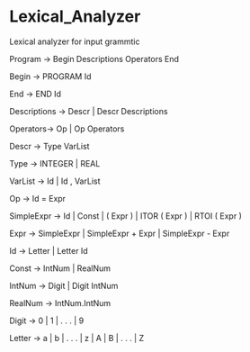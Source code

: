 # Lexical_Analyzer
Lexical analyzer for input grammtic

Program → Begin Descriptions Operators End

Begin → PROGRAM Id

End → END Id

Descriptions → Descr | Descr Descriptions

Operators→ Op | Op Operators

Descr → Type VarList

Type → INTEGER | REAL

VarList → Id | Id , VarList

Op → Id = Expr

SimpleExpr → Id | Const | ( Expr ) | ITOR ( Expr ) | RTOI ( Expr )

Expr → SimpleExpr | SimpleExpr + Expr | SimpleExpr - Expr

Id → Letter | Letter Id

Const → IntNum | RealNum

IntNum → Digit | Digit IntNum

RealNum → IntNum.IntNum

Digit → 0 | 1 | . . . | 9

Letter → a | b | . . . | z | A | B | . . . | Z

